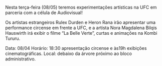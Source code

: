 Nesta terça-feira (08/05) teremos experimentações artísticas na UFC em parceria com a célula de Audiovisual!

Os artistas estrangeiros Rulex Durden e Heron Rana irão apresentar uma performance circense em frente a UFC, e a artista Nora Magdalena Bilqis Hauswirth irá exibir o filme “La Belle Verte”, curtas e animações na Kombi Tururu.

Data: 08/04
Horário: 18:30 apresentação circense e às19h
exibições cinematográficas.
Local: debaixo da árvore próximo ao bloco administrativo.
